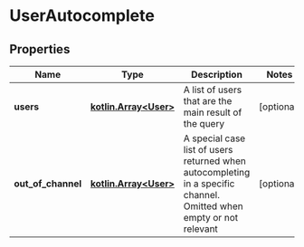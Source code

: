 
# UserAutocomplete

## Properties
Name | Type | Description | Notes
------------ | ------------- | ------------- | -------------
**users** | [**kotlin.Array&lt;User&gt;**](User.md) | A list of users that are the main result of the query |  [optional]
**out_of_channel** | [**kotlin.Array&lt;User&gt;**](User.md) | A special case list of users returned when autocompleting in a specific channel. Omitted when empty or not relevant |  [optional]




